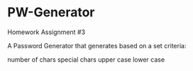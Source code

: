 # PW-Generator
Homework Assignment #3

A Password Generator that generates based on a set criteria:

number of chars
special chars
upper case
lower case
